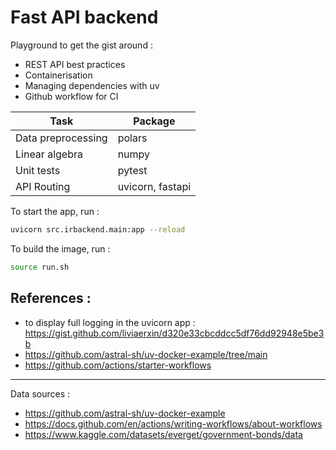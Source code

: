 # Fast API backend

Playground to get the gist around :
- REST API best practices
- Containerisation 
- Managing dependencies with uv
- Github workflow for CI

| Task | Package |
| --- | --- |
| Data preprocessing | polars |
| Linear algebra | numpy |
| Unit tests | pytest |
| API Routing | uvicorn, fastapi |

To start the app, run :
```bash
uvicorn src.irbackend.main:app --reload
```

To build the image, run :
```bash
source run.sh
```

## References :
- to display full logging in the uvicorn app :
    https://gist.github.com/liviaerxin/d320e33cbcddcc5df76dd92948e5be3b
- https://github.com/astral-sh/uv-docker-example/tree/main
- https://github.com/actions/starter-workflows
***

Data sources :
- https://github.com/astral-sh/uv-docker-example
- https://docs.github.com/en/actions/writing-workflows/about-workflows
- https://www.kaggle.com/datasets/everget/government-bonds/data
